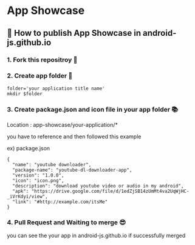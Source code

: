 # App Showcase

## :thinking: How to publish App Showcase in android-js.github.io

### 1. Fork this repositroy :fork_and_knife:

### 2. Create app folder :file_folder:

```
folder='your application title name'
mkdir $folder
```

### 3. Create package.json and icon file in your app folder :books:

Location : app-showcase/your-application/\*

you have to reference and then followed this example

ex) package.json

```
{
  "name": "youtube downloader",
  "package-name": "youtube-dl-downloader-app",
  "version": "1.0.0",
  "icon": "icon.png",
  "description": "download youtube video or audio in my android",
  "apk": "https://drive.google.com/file/d/1edZjSB14zUmMt4va2UqWjHC-_iVrKdyi/view",
  "link": "#http://example.com/itsMe"
}
```

### 4. Pull Request and Waiting to merge :sunglasses:

you can see the your app in android-js.github.io if successfully merged
